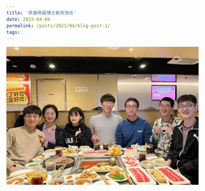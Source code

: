 ```yaml
---
title: '恭喜杨威博士新欢快乐'
date: 2023-04-09
permalink: /posts/2023/04/blog-post-1/
tags:
---
```


![恭喜杨威博士新婚快乐.jpg](/images/activity/恭喜杨威博士新婚快乐.jpg)